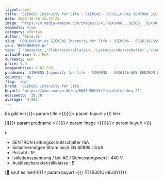 ```yaml
---
layout: post
title: 'SIEMENS Ingenuity for life - SIEMENS - 5SJ6116-6KS SENTRON Leitungsschutzschalter 1-polig 16A'
date: 2023-10-06 15:55:21
image: 'https://m.media-amazon.com/images/I/41+TeX0OH8L._SL500_._SL400_.jpg'
comments: true
category: ofertas
author: 'tole.es'
slug: 'B001UH8U0Y-de SIEMENS Ingenuity for life - SIEMENS - 5SJ6116-6KS SENTRON...'
sku: 'B001UH8U0Y-de'
tags: [ 'Baumarkt','Elektroinstallation','Leitungsschutzschalter','siemens ingenuity for life','🇩🇪', ]
actualPrice: 5.4 EUR
currency: EUR
price: 5.4
comparePrice: 8.82 EUR
prodname: 'SIEMENS Ingenuity for life - SIEMENS - 5SJ6116-6KS SENTRON Leitungsschutzschalter 1-polig 16A'
country: 'de'
flag: '🇩🇪'
brand: 'SIEMENS Ingenuity for life'
buyurl: 'https://www.amazon.de/dp/B001UH8U0Y/?tag=tolees0ca-21'
descuento: '38.78'
average: '3.945'
---
```


Es gibt ein [{{< param title >}}]({{< param buyurl >}}) hier:

[![{{< param prodname >}}]({{< param image >}})]({{< param buyurl >}})

ℹ️:

- SENTRON Leitungsschutzschalter 16A
- Schaltvermögen Strom nach EN 60898 : 6 kA
- Polzahl : 1P
- Isolationsspannung / bei AC / Bemessungswert : 440 V
- Auslösecharakteristikklasse : B

[🛒 kauf es hier!!]({{< param buyurl >}})
{{<world>}}B001UH8U0Y{{</world>}}
